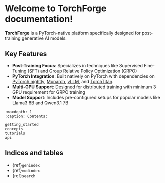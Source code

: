 # Welcome to TorchForge documentation!

**TorchForge** is a PyTorch-native platform specifically designed
for post-training generative AI models.

Key Features
------------

* **Post-Training Focus**: Specializes in techniques
  like Supervised Fine-Tuning (SFT) and Group Relative Policy Optimization (GRPO)
* **PyTorch Integration**: Built natively on PyTorch with
  dependencies on [PyTorch nightly](https://pytorch.org/get-started/locally/),
  [Monarch](https://meta-pytorch.org/monarch), [vLLM](https://docs.vllm.ai/en/latest/),
  and [TorchTitan](https://github.com/pytorch/torchtitan).
* **Multi-GPU Support**: Designed for distributed training
  with minimum 3 GPU requirement for GRPO training
* **Model Support**: Includes pre-configured setups for popular models
  like Llama3 8B and Qwen3.1 7B

```{toctree}
:maxdepth: 1
:caption: Contents:

getting_started
concepts
tutorials
api
```

## Indices and tables

* {ref}`genindex`
* {ref}`modindex`
* {ref}`search`
